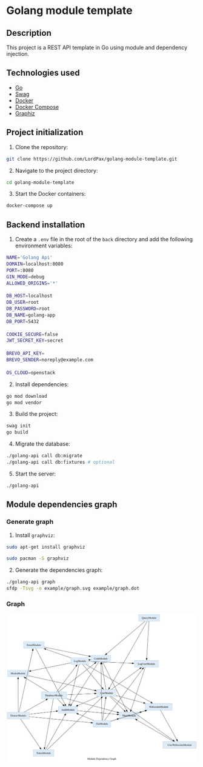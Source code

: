 # Golang module template

## Description

This project is a REST API template in Go using module and dependency injection.

## Technologies used

- [Go](https://golang.org/)
- [Swag](https://github.com/swaggo/swag)
- [Docker](https://www.docker.com/)
- [Docker Compose](https://docs.docker.com/compose/)
- [Graphiz](https://graphviz.org/)

## Project initialization

1. Clone the repository:
```bash
git clone https://github.com/LordPax/golang-module-template.git
```

2. Navigate to the project directory:
```bash
cd golang-module-template
```

3. Start the Docker containers:
```bash
docker-compose up
```

## Backend installation

1. Create a `.env` file in the root of the `back` directory and add the following environment variables:
```bash
NAME='Golang Api'
DOMAIN=localhost:8080
PORT=:8080
GIN_MODE=debug
ALLOWED_ORIGINS='*'

DB_HOST=localhost
DB_USER=root
DB_PASSWORD=root
DB_NAME=golang-app
DB_PORT=5432

COOKIE_SECURE=false
JWT_SECRET_KEY=secret

BREVO_API_KEY=
BREVO_SENDER=noreply@example.com

OS_CLOUD=openstack
```

2. Install dependencies:
```bash
go mod download
go mod vendor
```

3. Build the project:
```bash
swag init
go build
```

4. Migrate the database:
```bash
./golang-api call db:migrate
./golang-api call db:fixtures # optional
```

5. Start the server:
```bash
./golang-api
```

## Module dependencies graph

### Generate graph

1. Install `graphviz`:
```bash
sudo apt-get install graphviz
```
```bash
sudo pacman -S graphviz
```

2. Generate the dependencies graph:
```bash
./golang-api graph
sfdp -Tsvg -o example/graph.svg example/graph.dot
```

### Graph

![Module dependencies graph](example/graph.svg)
